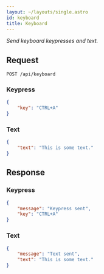 ```yaml
---
layout: ~/layouts/single.astro
id: keyboard
title: Keyboard
---
```


_Send keyboard keypresses and text._

## Request

```http
POST /api/keyboard
```

### Keypress

```json
{
    "key": "CTRL+A"
}
```

### Text

```json
{
    "text": "This is some text."
}
```

## Response

### Keypress

```json
{
    "message": "Keypress sent",
    "key": "CTRL+A"
}
```

### Text

```json
{
    "message": "Text sent",
    "text": "This is some text."
}
```
